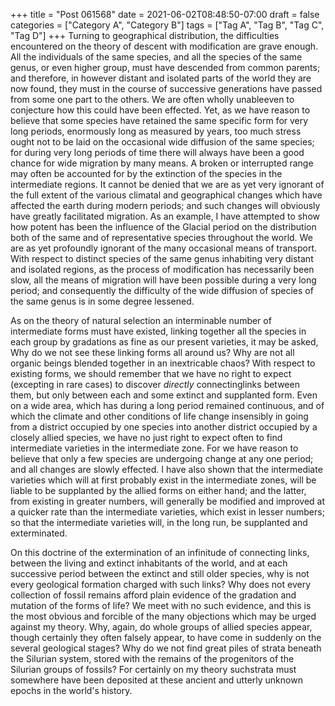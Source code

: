 +++
title = "Post 061568"
date = 2021-06-02T08:48:50-07:00
draft = false
categories = ["Category A", "Category B"]
tags = ["Tag A", "Tag B", "Tag C", "Tag D"]
+++
Turning to geographical distribution, the difficulties encountered on the theory of descent with modification are grave enough. All the individuals of the same species, and all the species of the same genus, or even higher group, must have descended from common parents; and therefore, in however distant and isolated parts of the world they are now found, they must in the course of successive generations have passed from some one part to the others. We are often wholly unableeven to conjecture how this could have been effected. Yet, as we have reason to believe that some species have retained the same specific form for very long periods, enormously long as measured by years, too much stress ought not to be laid on the occasional wide diffusion of the same species; for during very long periods of time there will always have been a good chance for wide migration by many means. A broken or interrupted range may often be accounted for by the extinction of the species in the intermediate regions. It cannot be denied that we are as yet very ignorant of the full extent of the various climatal and geographical changes which have affected the earth during modern periods; and such changes will obviously have greatly facilitated migration. As an example, I have attempted to show how potent has been the influence of the Glacial period on the distribution both of the same and of representative species throughout the world. We are as yet profoundly ignorant of the many occasional means of transport. With respect to distinct species of the same genus inhabiting very distant and isolated regions, as the process of modification has necessarily been slow, all the means of migration will have been possible during a very long period; and consequently the difficulty of the wide diffusion of species of the same genus is in some degree lessened.

As on the theory of natural selection an interminable number of intermediate forms must have existed, linking together all the species in each group by gradations as fine as our present varieties, it may be asked, Why do we not see these linking forms all around us? Why are not all organic beings blended together in an inextricable chaos? With respect to existing forms, we should remember that we have no right to expect (excepting in rare cases) to discover _directly_ connectinglinks between them, but only between each and some extinct and supplanted form. Even on a wide area, which has during a long period remained continuous, and of which the climate and other conditions of life change insensibly in going from a district occupied by one species into another district occupied by a closely allied species, we have no just right to expect often to find intermediate varieties in the intermediate zone. For we have reason to believe that only a few species are undergoing change at any one period; and all changes are slowly effected. I have also shown that the intermediate varieties which will at first probably exist in the intermediate zones, will be liable to be supplanted by the allied forms on either hand; and the latter, from existing in greater numbers, will generally be modified and improved at a quicker rate than the intermediate varieties, which exist in lesser numbers; so that the intermediate varieties will, in the long run, be supplanted and exterminated.

On this doctrine of the extermination of an infinitude of connecting links, between the living and extinct inhabitants of the world, and at each successive period between the extinct and still older species, why is not every geological formation charged with such links? Why does not every collection of fossil remains afford plain evidence of the gradation and mutation of the forms of life? We meet with no such evidence, and this is the most obvious and forcible of the many objections which may be urged against my theory. Why, again, do whole groups of allied species appear, though certainly they often falsely appear, to have come in suddenly on the several geological stages? Why do we not find great piles of strata beneath the Silurian system, stored with the remains of the progenitors of the Silurian groups of fossils? For certainly on my theory suchstrata must somewhere have been deposited at these ancient and utterly unknown epochs in the world's history.
